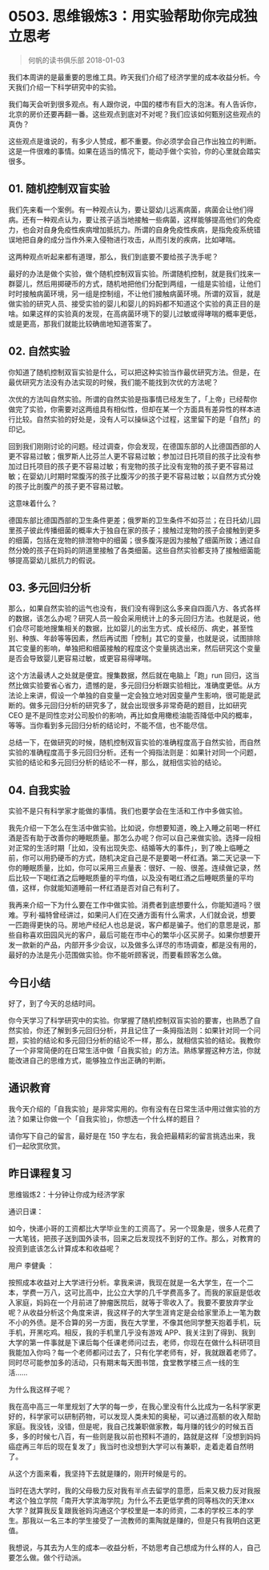 # 0503. 思维锻炼3：用实验帮助你完成独立思考
> 何帆的读书俱乐部
2018-01-03

我们本周讲的是最重要的思维工具。昨天我们介绍了经济学里的成本收益分析。今天我们介绍一下科学研究中的实验。

我们每天会听到很多观点。有人跟你说，中国的楼市有巨大的泡沫。有人告诉你，北京的房价还要再翻一番。这些观点到底对不对呢？我们应该如何甄别这些观点的真伪？

这些观点是谁说的，有多少人赞成，都不重要。你必须学会自己作出独立的判断。这是一件很难的事情。如果在适当的情况下，能动手做个实验，你的心里就会踏实很多。

## 01. 随机控制双盲实验

我们先来看一个案例。有一种观点认为，要让婴幼儿远离病菌，病菌会让他们得病。还有一种观点认为，要让孩子适当地接触一些病菌，这样能够提高他们的免疫力，也会对自身免疫性疾病增加抵抗力。所谓的自身免疫性疾病，是指免疫系统错误地把自身的成分当作外来入侵物进行攻击，从而引发的疾病，比如哮喘。

这两种观点听起来都有道理，那么，我们到底要不要给孩子洗手呢？

最好的办法是做个实验，做个随机控制双盲实验。所谓随机控制，就是我们找来一群婴儿，然后用掷硬币的方式，随机地把他们分配到两组，一组是实验组，让他们时时接触病菌环境，另一组是控制组，不让他们接触病菌环境。所谓的双盲，就是做实验的研究人员、接受实验的婴儿和婴儿的妈妈都不知道这个实验的真正目的是啥。如果这样的实验真的发现，在高病菌环境下的婴儿过敏或得哮喘的概率更低，或是更高，那我们就能比较确凿地知道答案了。

## 02. 自然实验

你知道了随机控制双盲实验是什么，可以把这种实验当作最优研究方法。但是，在最优研究方法没有办法实现的时候，我们能不能找到次优的方法呢？

次优的方法叫自然实验。所谓的自然实验是指事情已经发生了，「上帝」已经帮你做完了实验，你需要对这两组具有相似性，但却在某一个方面具有差异性的样本进行比较。自然实验的好处是，没有人可以操纵这个过程，这里留下的是「自然」的印记。

回到我们刚刚讨论的问题。经过调查，你会发现，在德国东部的人比德国西部的人更不容易过敏；俄罗斯人比芬兰人更不容易过敏；参加过日托项目的孩子比没有参加过日托项目的孩子更不容易过敏；有宠物的孩子比没有宠物的孩子更不容易过敏；在婴幼儿时期时常腹泻的孩子比腹泻少的孩子更不容易过敏；以自然方式分娩的孩子比剖腹产的孩子更不容易过敏。

这意味着什么？

德国东部比德国西部的卫生条件更差；俄罗斯的卫生条件不如芬兰；在日托幼儿园里孩子彼此传播细菌的概率大于独自在家的孩子；接触过宠物的孩子会接触到更多的细菌，包括在宠物的排泄物中的细菌；很多腹泻是因为接触了细菌所致；通过自然分娩的孩子在妈妈的阴道里接触了各类细菌。这些自然实验都支持了接触细菌能够提高婴幼儿抵抗力的假说。

## 03. 多元回归分析

那么，如果自然实验的运气也没有，我们没有得到这么多来自四面八方、各式各样的数据，该怎么办呢？研究人员一般会采用统计上的多元回归方法。也就是说，他们会尽可能地搜集相关的数据，比如婴儿的出生方式、成长经历、病史，甚至性别、种族、年龄等等因素，然后再试图「控制」其它的变量，也就是说，试图排除其它变量的影响，单独把和细菌接触的程度这个变量挑选出来，然后研究这个变量是否会导致婴儿更容易过敏，或更容易得哮喘。

这个方法最诱人之处就是便宜。搜集数据，然后就在电脑上「跑」run 回归，这当然比做实验要省心省力，遗憾的是，多元回归分析跟实验相比，准确度更低。从方法论上来讲，假设一个单独的自变量一定会独立地对因变量产生影响，很可能是武断的。做多元回归分析的研究多了，就会出现很多非常奇葩的题目，比如研究 CEO 是不是同性恋对公司股价的影响，再比如食用橄榄油能否降低中风的概率，等等。当你看到多元回归分析的结论时，不能不信，也不能尽信。

总结一下，在做研究的时候，随机控制双盲实验的准确程度高于自然实验，而自然实验的准确程度高于多元回归分析。还有一个拇指法则是：如果针对同一个问题，实验的结论和多元回归分析的结论不一样，那么，就相信实验的结论。

## 04. 自我实验

实验不是只有科学家才能做的事情。我们也要学会在生活和工作中多做实验。

我先介绍一下怎么在生活中做实验。比如说，你想要知道，晚上入睡之前喝一杯红酒是否有助于改善你的睡眠质量。那怎么办呢？你可以自己来做实验。选择一段相对正常的生活时期「比如，没有出现失恋、结婚等大的事件」，到了晚上临睡之前，你可以用扔硬币的方式，随机决定自己是不是要喝一杯红酒。第二天记录一下你的睡眠质量，比如，你可以采用三点量表：很好、一般、很差。连续做记录，然后比较一下喝红酒之后睡眠质量的平均值，以及没有喝红酒之后睡眠质量的平均值，这样，你就能知道睡前一杯红酒是否对自己有利了。

我再来介绍一下为什么要在工作中做实验。消费者到底想要什么，你能知道吗？很难。亨利·福特曾经讲过，如果问人们在交通方面有什么需求，人们就会说，想要一匹跑得更快的马。房地产经纪人也总是说，客户都是骗子。他们的意思是说，那些自称喜欢田园风光的客户，最后可能在市中心的繁华小区买房子。如果你想要开发一款新的产品，内部开多少会议，以及做多么详尽的市场调查，都是没有用的，最好的办法是先小范围做实验。你不能听顾客说，而要看顾客怎么做。

## 今日小结

好了，到了今天的总结时间。

你今天学习了科学研究中的实验。你掌握了随机控制双盲实验的要害，也熟悉了自然实验，你还了解到多元回归分析，并且记住了一条拇指法则：如果针对同一个问题，实验的结论和多元回归分析的结论不一样，那么，就相信实验的结论。我教你了一个非常简便的在日常生活中做「自我实验」的方法。熟练掌握这种方法，你就能改进自己的思维方式，能够独立作出正确的判断。

## 通识教育

我今天介绍的「自我实验」是非常实用的。你有没有在日常生活中用过做实验的方法？如果让你做一个「自我实验」，你想选一个什么样的题目？

请你写下自己的留言，最好是在 150 字左右，我会把最精彩的留言挑选出来，我们一起欣赏欣赏。

## 昨日课程复习

思维锻炼2：十分钟让你成为经济学家

通识日课：

如今，快递小哥的工资都比大学毕业生的工资高了。另一个现象是，很多人花费了一大笔钱，把孩子送到国外读书，回来之后发现找不到好的工作。那么，对教育的投资到底该怎么计算成本和收益呢？

用户 李健夤 ： 

按照成本收益对上大学进行分析。拿我来讲，我现在就是一名大学生，在一个二本，学费一万八，这可比高中，比公立大学的几千学费高多了。而我的家庭是低收入家庭，妈妈在一个月前进了肿瘤医院后，就等于零收入了。我要不要放弃学业呢？从收益分析这个角度来讲，我这样子的大学生涯肯定是会给家里添上一笔为数不小的外债。是不合算的另一方面，我在大学里，不像其他同学整天抱着手机，玩手机，开黑吃鸡。相反，我的手机里几乎没有游戏 APP、我关注到了得到、我到大学的第一件事就是下课后每个任课老师问过去，老师，你现在在做什么科研项目我能加入你吗？每一个老师都问过去了，只有化学老师有，好，我就跟着老师了。同时尽可能参加多的活动，只有期末每天图书馆，食堂教学楼三点一线的生活…… 

为什么我这样子呢？

我在高中高三一年里规划了大学的每一步，在我心里没有什么比成为一名科学家更好的，科学家可以研制药物，可以发现人类未知的奥秘，可以通过高额的收入帮助家庭。我没钱，没错，但是呢，我自己找兼职做家教，每月赚的钱少的时候五百多，多的时候七八百，有一些则是我以前也预料不道的，路就是这样「没想到妈妈癌症再三年后的现在复发了」我当时也没想到大学可以有兼职，走着走着自然明了。

从这个方面来看，我坚持下去就是赚的，刚开时候是亏的。

当时在选大学时，我的父母极力反对我有半点去留学的意愿，后来又极力反对我报考这个独立学院「南开大学滨海学院」为什么不去更低学费的同等档次的天津xx大学？就算我反复跟我爸妈沟通这个学校里是一本的师资，二本的学校三本的学生。那我以一名三本的学生接受了一流教师的熏陶就是赚的，但是只有我明白这更值。

我想说，与其去为人生的成本―收益分析，不妨思考自己想成为什么样的人，自己要怎么做。做个行动派。




